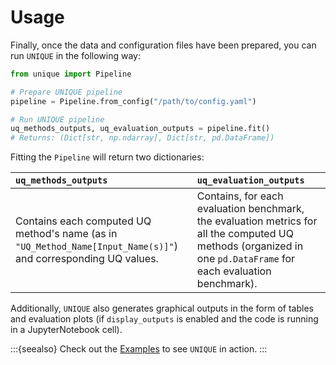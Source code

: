 # Usage

Finally, once the data and configuration files have been prepared, you can run `UNIQUE` in the following way:

```python
from unique import Pipeline

# Prepare UNIQUE pipeline
pipeline = Pipeline.from_config("/path/to/config.yaml")

# Run UNIQUE pipeline
uq_methods_outputs, uq_evaluation_outputs = pipeline.fit()
# Returns: (Dict[str, np.ndarray], Dict[str, pd.DataFrame])
```

Fitting the `Pipeline` will return two dictionaries:

|`uq_methods_outputs`|`uq_evaluation_outputs`|
|:-------------------|:----------------------|
|Contains each computed UQ method's name (as in `"UQ_Method_Name[Input_Name(s)]"`) and corresponding UQ values.|Contains, for each evaluation benchmark, the evaluation metrics for all the computed UQ methods (organized in one `pd.DataFrame` for each evaluation benchmark).|

Additionally, `UNIQUE` also generates graphical outputs in the form of tables and evaluation plots (if `display_outputs` is enabled and the code is running in a JupyterNotebook cell).

:::{seealso}
Check out the [Examples](../examples/index.md) to see `UNIQUE` in action.
:::
